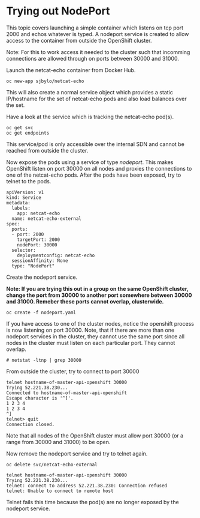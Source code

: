 # Trying out NodePort 

This topic covers launching a simple container which listens on tcp port 2000 and echos whatever is typed. A nodeport service is created to allow access to the container from outside the OpenShift cluster. 

Note: For this to work access it needed to the cluster such that incomming connections are allowed through on ports between 30000 and 31000.

Launch the netcat-echo container from Docker Hub.

```
oc new-app sjbylo/netcat-echo 
```

This will also create a normal service object which provides a static IP/hostname for the set of netcat-echo pods and also load balances over the set. 

Have a look at the service which is tracking the netcat-echo pod(s).

```
oc get svc
oc get endpoints
```

This service/pod is only accessible over the internal SDN and cannot be reached from outside the cluster. 

Now expose the pods using a service of type *nodeport*.  This makes OpenShift listen on port 30000 on all nodes and proxies the connections to one of the netcat-echo pods.  After the pods have been exposed, try to telnet to the pods. 

```
apiVersion: v1
kind: Service
metadata:
  labels:
    app: netcat-echo
  name: netcat-echo-external
spec:
  ports:
  - port: 2000
    targetPort: 2000
    nodePort: 30000
  selector:
    deploymentconfig: netcat-echo 
  sessionAffinity: None
  type: "NodePort"
```

Create the nodeport service.

**Note: If you are trying this out in a group on the same OpenShift cluster, change the port from 30000 to another port somewhere between 30000 and 31000.  Remeber these ports cannot overlap, clusterwide.**

```
oc create -f nodeport.yaml
```

If you have access to one of the cluster nodes, notice the openshift process is now listening on port 30000. Note, that if there are more than one nodeport services in the cluster, they cannot use the same port since all nodes in the cluster must listen on each particular port.   They cannot overlap. 

```
# netstat -ltnp | grep 30000
```

From outside the cluster, try to connect to port 30000

```
telnet hostname-of-master-api-openshift 30000
Trying 52.221.38.230...
Connected to hostname-of-master-api-openshift
Escape character is '^]'.
1 2 3 4
1 2 3 4
^]
telnet> quit
Connection closed.
```
Note that all nodes of the OpenShift cluster must allow port 30000 (or a range from 30000 and 31000) to be open. 

Now remove the nodeport service and try to telnet again.

```
oc delete svc/netcat-echo-external
```

```
telnet hostname-of-master-api-openshift 30000
Trying 52.221.38.230...
telnet: connect to address 52.221.38.230: Connection refused
telnet: Unable to connect to remote host
```

Telnet fails this time because the pod(s) are no longer exposed by the nodeport service. 

